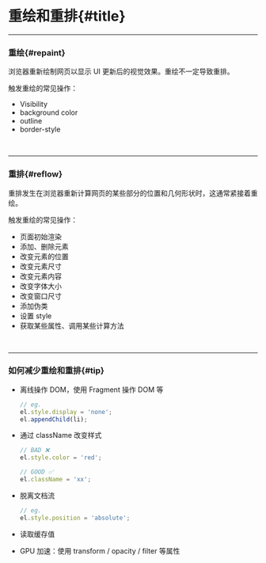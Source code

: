# 重绘和重排{#title}

---

### 重绘{#repaint}

浏览器重新绘制网页以显示 UI 更新后的视觉效果。重绘不一定导致重排。

触发重绘的常见操作：

- Visibility
- background color
- outline
- border-style

<br />

---

### 重排{#reflow}

重排发生在浏览器重新计算网页的某些部分的位置和几何形状时，这通常紧接着重绘。

触发重绘的常见操作：

- 页面初始渲染
- 添加、删除元素
- 改变元素的位置
- 改变元素尺寸
- 改变元素内容
- 改变字体大小
- 改变窗口尺寸
- 添加伪类
- 设置 style
- 获取某些属性、调用某些计算方法

<br />

---

### 如何减少重绘和重排{#tip}

- 离线操作 DOM，使用 Fragment 操作 DOM 等

  ```js
  // eg.
  el.style.display = 'none';
  el.appendChild(li);
  ```

- 通过 className 改变样式

  ```js
  // BAD ❌
  el.style.color = 'red';

  // GOOD ✅
  el.className = 'xx';
  ```

- 脱离文档流
  ```js
  // eg.
  el.style.position = 'absolute';
  ```
- 读取缓存值
- GPU 加速：使用 transform / opacity / filter 等属性
